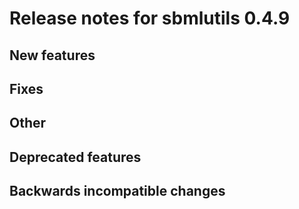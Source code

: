 # Release notes for sbmlutils 0.4.9

## New features

## Fixes

## Other

## Deprecated features

## Backwards incompatible changes 
